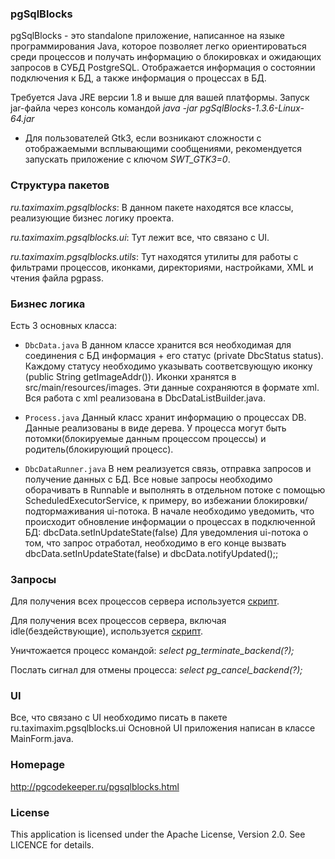 ### pgSqlBlocks

pgSqlBlocks - это standalone приложение, написанное на языке программирования Java, 
которое позволяет легко ориентироваться среди процессов и получать информацию о блокировках и ожидающих запросов в СУБД PostgreSQL. 
Отображается информация о состоянии подключения к БД, а также информация о процессах в БД.

Требуется Java JRE версии 1.8 и выше для вашей платформы.
Запуск jar-файла через консоль командой _java -jar pgSqlBlocks-1.3.6-Linux-64.jar_

* Для пользователей Gtk3, если возникают сложности с отображаемыми всплывающими сообщениями, рекомендуется запускать приложение с ключом *SWT_GTK3=0*.

### Структура пакетов

_ru.taximaxim.pgsqlblocks_: В данном пакете находятся все классы, реализующие бизнес логику проекта.

_ru.taximaxim.pgsqlblocks.ui_: Тут лежит все, что связано с UI.

_ru.taximaxim.pgsqlblocks.utils_: Тут находятся утилиты для работы с фильтрами процессов, иконками, директориями, настройками, XML и чтения файла pgpass.

### Бизнес логика

Есть 3 основных класса:

* `DbcData.java`
В данном классе хранится вся необходимая для соединения с БД информация + его статус (private DbcStatus status).
Каждому статусу необходимо указывать соответсвующую иконку (public String getImageAddr()). Иконки хранятся в src/main/resources/images.
Эти данные сохраняются в формате xml. Вся работа с xml реализована в DbcDataListBuilder.java.

* `Process.java`
Данный класс хранит информацию о процессах DB.
Данные реализованы в виде дерева. У процесса могут быть потомки(блокируемые данным процессом процессы) и родитель(блокирующий процесс).

* `DbcDataRunner.java`
В нем реализуется связь, отправка запросов и получение данных с БД. Все новые запросы необходимо оборачивать в Runnable и выполнять в отдельном потоке с помощью ScheduledExecutorService, к примеру, во избежании блокировки/подтормаживания ui-потока.
В начале необходимо уведомить, что происходит обновление информации о процессах в подключенной БД: dbcData.setInUpdateState(false)
Для уведомления ui-потока о том, что запрос отработал, необходимо в его конце вызвать dbcData.setInUpdateState(false) и dbcData.notifyUpdated();;

### Запросы

Для получения всех процессов сервера используется [скрипт](src/main/resources/query.sql).

Для получения всех процессов сервера, включая idle(бездействующие), используется [скрипт](src/main/resources/query_with_idle.sql).

Уничтожается процесс командой: _select pg_terminate_backend(?);_

Послать сигнал для отмены процесса: _select pg_cancel_backend(?);_

### UI
Все, что связано с UI необходимо писать в пакете ru.taximaxim.pgsqlblocks.ui
Основной UI приложения написан в классе MainForm.java.

### Homepage

http://pgcodekeeper.ru/pgsqlblocks.html

### License

This application is licensed under the Apache License, Version 2.0. See LICENCE for details.
